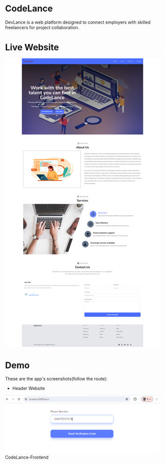 # CodeLance
DevLance is a web platform designed to connect employers with skilled freelancers for project collaboration.

# Live Website
![live website](./frontend/public/asset/CodeLance-Frontend.png)

# Demo

These are the app's screenshots(follow the route):

- Header Website

![Header](./frontend/public/asset/1.png)
CodeLance-Frontend

